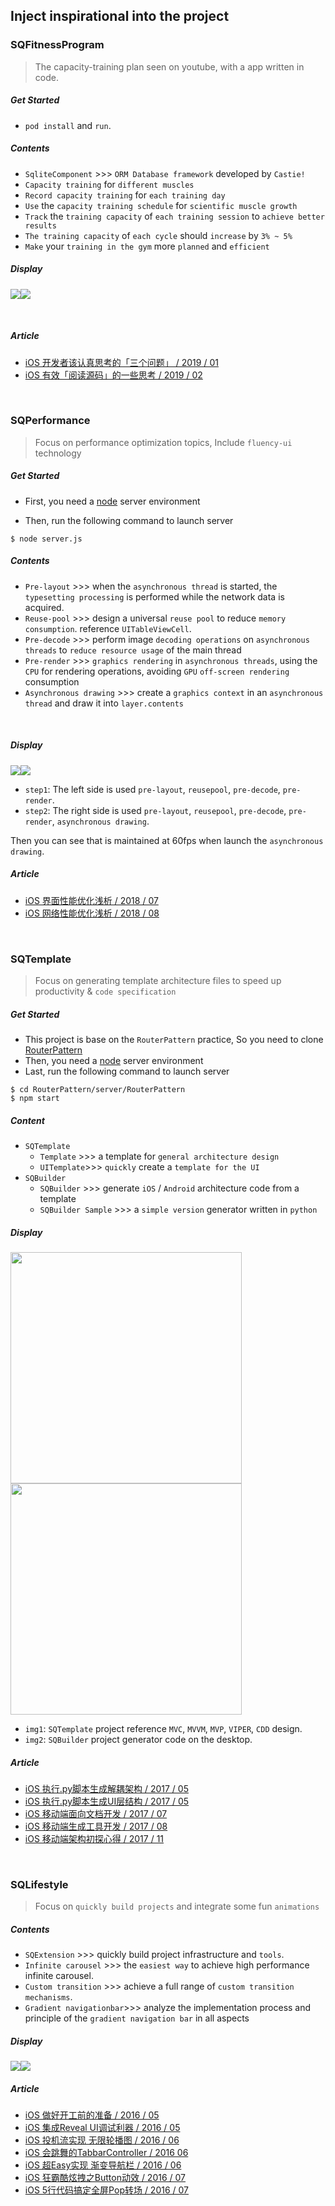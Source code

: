 ## Inject inspirational into the project


### SQFitnessProgram

> The capacity-training plan seen on youtube, with a app written in code.

##### Get Started

- `pod install` and `run`.

##### Contents

- `SqliteComponent`	 >>>  `ORM Database framework` developed by `Castie!`
- `Capacity training` for `different muscles`
- `Record capacity training` for `each training day`
- `Use` the `capacity training schedule` for `scientific muscle growth`
- `Track` the `training capacity` of `each training session` to `achieve better results`
- `The training capacity` of `each cycle` should `increase` by `3% ~ 5%`
- `Make` your `training in the gym` more `planned` and `efficient`


##### Display
<img src="./SQFitnessProgram/contents/01.gif"><img src="./SQFitnessProgram/contents/02.gif">

<br/>

##### Article
- [iOS 开发者该认真思考的「三个问题」 / 2019 / 01](https://coderzsq.github.io/2019/01/iOS-%E5%BC%80%E5%8F%91%E8%80%85%E8%AF%A5%E8%AE%A4%E7%9C%9F%E6%80%9D%E8%80%83%E7%9A%84-%E4%B8%89%E4%B8%AA%E9%97%AE%E9%A2%98/)
- [iOS 有效「阅读源码」的一些思考 / 2019 / 02](https://coderzsq.github.io/2019/02/iOS-%E6%9C%89%E6%95%88-%E9%98%85%E8%AF%BB%E6%BA%90%E7%A0%81-%E7%9A%84%E4%B8%80%E4%BA%9B%E6%80%9D%E8%80%83/)

<br/>


### SQPerformance
> Focus on performance optimization topics, Include `fluency-ui` technology

##### Get Started

- First, you need a [node](https://nodejs.org/en/) server environment

- Then, run the following command to launch server

```
$ node server.js
```

##### Contents
- `Pre-layout` >>> when the `asynchronous thread` is started, the `typesetting processing` is performed while the network data is acquired.
- `Reuse-pool` >>> design a universal `reuse pool` to reduce `memory consumption`. reference `UITableViewCell`.
- `Pre-decode` >>> perform image `decoding operations` on `asynchronous threads` to `reduce resource usage` of the main thread
- `Pre-render` >>> `graphics rendering` in `asynchronous threads`, using the `CPU` for rendering operations, avoiding `GPU` `off-screen rendering` consumption
- `Asynchronous drawing` >>> create a `graphics context` in an `asynchronous thread` and draw it into `layer.contents`

<br/>


##### Display

<img src="./SQPerformance/contents/step1.gif"><img src="./SQPerformance/contents/step2.gif">


- `step1`: The left side is used `pre-layout`, `reusepool`, `pre-decode`, `pre-render`.
- `step2`: The right side is used `pre-layout`, `reusepool`, `pre-decode`, `pre-render`, `asynchronous drawing`.

Then you can see that is maintained at 60fps when launch the `asynchronous drawing`.


##### Article
- [iOS 界面性能优化浅析 / 2018 / 07](https://coderzsq.github.io/2018/07/iOS-%E7%95%8C%E9%9D%A2%E6%80%A7%E8%83%BD%E4%BC%98%E5%8C%96%E6%B5%85%E6%9E%90/)
- [iOS 网络性能优化浅析 / 2018 / 08](https://coderzsq.github.io/2018/08/iOS-%E7%BD%91%E7%BB%9C%E6%80%A7%E8%83%BD%E4%BC%98%E5%8C%96%E6%B5%85%E6%9E%90/)

<br/>

### SQTemplate

> Focus on generating template architecture files to speed up productivity & `code specification`

##### Get Started

- This project is base on the `RouterPattern` practice, So you need to clone [RouterPattern](https://github.com/coderZsq/coderZsq.practice.native/tree/master/RouterPattern) 
- Then, you need a [node](https://nodejs.org/en/) server environment
- Last, run the following command to launch server

```
$ cd RouterPattern/server/RouterPattern
$ npm start
```

##### Content
- `SQTemplate`  
	- `Template` >>> a template for `general architecture design` 
	- `UITemplate`>>> `quickly` create a `template for the UI`
- `SQBuilder`	
	- `SQBuilder`	 >>> generate `iOS` / `Android` architecture code from a template
	- `SQBuilder Sample` >>> a `simple version` generator written in `python`
	
##### Display

<img src="./SQTemplate/contents/img1.png" width="370"><img src="./SQTemplate/contents/img2.png" width="370">

- `img1`: `SQTemplate` project reference `MVC`, `MVVM`, `MVP`, `VIPER`, `CDD` design.
- `img2`: `SQBuilder` project generator code on the desktop.

##### Article

- [iOS 执行.py脚本生成解耦架构 / 2017 / 05](https://coderzsq.github.io/2017/05/iOS-%E6%89%A7%E8%A1%8C.py%E8%84%9A%E6%9C%AC%E7%94%9F%E6%88%90%E8%A7%A3%E8%80%A6%E6%9E%B6%E6%9E%84/)
- [iOS 执行.py脚本生成UI层结构 / 2017 / 05](https://coderzsq.github.io/2017/05/iOS-%E6%89%A7%E8%A1%8C.py%E8%84%9A%E6%9C%AC%E7%94%9F%E6%88%90UI%E5%B1%82%E7%BB%93%E6%9E%84/)
- [iOS 移动端面向文档开发 / 2017 / 07](https://coderzsq.github.io/2017/07/iOS-%E7%A7%BB%E5%8A%A8%E7%AB%AF%E9%9D%A2%E5%90%91%E6%96%87%E6%A1%A3%E5%BC%80%E5%8F%91/)
- [iOS 移动端生成工具开发 / 2017 / 08](https://coderzsq.github.io/2017/08/iOS-%E7%A7%BB%E5%8A%A8%E7%AB%AF%E7%94%9F%E6%88%90%E5%B7%A5%E5%85%B7%E5%BC%80%E5%8F%91/)
- [iOS 移动端架构初探心得 / 2017 / 11](https://coderzsq.github.io/2017/11/iOS-%E7%A7%BB%E5%8A%A8%E7%AB%AF%E6%9E%B6%E6%9E%84%E5%88%9D%E6%8E%A2%E5%BF%83%E5%BE%97/)

<br/>

### SQLifestyle
> Focus on `quickly build projects` and integrate some fun `animations`

##### Contents

- `SQExtension` >>> quickly build project infrastructure and `tools`.
- `Infinite carousel` >>> the `easiest way` to achieve high performance infinite carousel.
- `Custom transition` >>> achieve a full range of `custom transition mechanisms`.
- `Gradient navigationbar`>>> analyze the implementation process and principle of the `gradient navigation bar` in all aspects


##### Display

<img src="./SQLifestyle/contents/img1.gif"><img src="./SQLifestyle/contents/img2.gif">

##### Article

- [iOS 做好开工前的准备 / 2016 / 05](https://coderzsq.github.io/2016/05/iOS-%E5%81%9A%E5%A5%BD%E5%BC%80%E5%B7%A5%E5%89%8D%E7%9A%84%E5%87%86%E5%A4%87/)
- [iOS 集成Reveal UI调试利器 / 2016 / 05](https://coderzsq.github.io/2016/05/iOS-%E9%9B%86%E6%88%90Reveal-UI%E8%B0%83%E8%AF%95%E5%88%A9%E5%99%A8/)
- [iOS 投机流实现 无限轮播图 / 2016 / 06](https://coderzsq.github.io/2016/06/iOS-%E6%8A%95%E6%9C%BA%E6%B5%81%E5%AE%9E%E7%8E%B0-%E6%97%A0%E9%99%90%E8%BD%AE%E6%92%AD%E5%9B%BE/)
- [iOS 会跳舞的TabbarController / 2016 06](https://coderzsq.github.io/2016/06/iOS-%E4%BC%9A%E8%B7%B3%E8%88%9E%E7%9A%84TabbarController/)
- [iOS 超Easy实现 渐变导航栏 / 2016 / 06](https://coderzsq.github.io/2016/06/iOS-%E8%B6%85Easy%E5%AE%9E%E7%8E%B0-%E6%B8%90%E5%8F%98%E5%AF%BC%E8%88%AA%E6%A0%8F/)
- [iOS 狂霸酷炫拽之Button动效 / 2016 / 07](https://coderzsq.github.io/2016/07/iOS-%E7%8B%82%E9%9C%B8%E9%85%B7%E7%82%AB%E6%8B%BD%E4%B9%8BButton%E5%8A%A8%E6%95%88/)
-  [iOS 5行代码搞定全屏Pop转场 / 2016 / 07](https://coderzsq.github.io/2016/07/iOS-5%E8%A1%8C%E4%BB%A3%E7%A0%81%E6%90%9E%E5%AE%9A%E5%85%A8%E5%B1%8FPop%E8%BD%AC%E5%9C%BA/)


